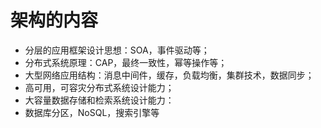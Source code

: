 # 架构的内容
* 分层的应用框架设计思想：SOA，事件驱动等；
* 分布式系统原理：CAP，最终一致性，幂等操作等；
* 大型网络应用结构：消息中间件，缓存，负载均衡，集群技术，数据同步；
* 高可用，可容灾分布式系统设计能力；
* 大容量数据存储和检索系统设计能力：
* 数据库分区，NoSQL，搜索引擎等